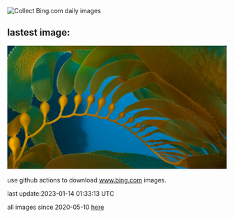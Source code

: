 ![Collect Bing.com daily images](https://github.com/counter2015/bing-daily-images/workflows/Collect%20Bing.com%20daily%20images/badge.svg)
## lastest image:
![](images/Pneumatocysts.jpg)

use github actions to download www.bing.com images.

last update:2023-01-14 01:33:13 UTC

all images since 2020-05-10 [here](https://github.com/counter2015/bing-daily-images/tree/master/images) 
